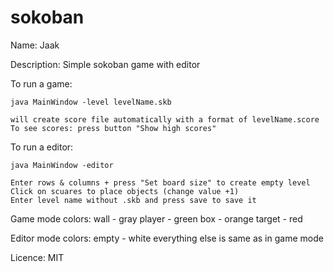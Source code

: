 # sokoban

Name: Jaak

Description: Simple sokoban game with editor

To run a game:

	java MainWindow -level levelName.skb

	will create score file automatically with a format of levelName.score
	To see scores: press button "Show high scores"

To run a editor:

	java MainWindow -editor

	Enter rows & columns + press "Set board size" to create empty level
	Click on scuares to place objects (change value +1) 
	Enter level name without .skb and press save to save it

Game mode colors:
	wall - gray
	player - green
	box - orange
	target - red

Editor mode colors:
	empty - white
	everything else is same as in game mode
	
Licence: MIT

